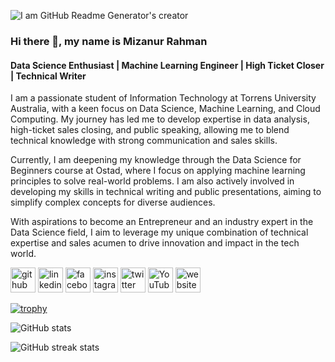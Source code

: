 ![I am GitHub Readme Generator's creator](https://mizanur.io/wp-content/uploads/2024/10/Mizanur-Cover-1.jpg)

### Hi there 👋, my name is Mizanur Rahman
#### Data Science Enthusiast | Machine Learning Engineer | High Ticket Closer | Technical Writer


I am a passionate student of Information Technology at Torrens University Australia, with a keen focus on Data Science, Machine Learning, and Cloud Computing. My journey has led me to develop expertise in data analysis, high-ticket sales closing, and public speaking, allowing me to blend technical knowledge with strong communication and sales skills.

Currently, I am deepening my knowledge through the Data Science for Beginners course at Ostad, where I focus on applying machine learning principles to solve real-world problems. I am also actively involved in developing my skills in technical writing and public presentations, aiming to simplify complex concepts for diverse audiences.

With aspirations to become an Entrepreneur and an industry expert in the Data Science field, I aim to leverage my unique combination of technical expertise and sales acumen to drive innovation and impact in the tech world.
 


[<img src='https://cdn.jsdelivr.net/npm/simple-icons@3.0.1/icons/github.svg' alt='github' height='40'>](https://github.com/mizan-tech)  [<img src='https://cdn.jsdelivr.net/npm/simple-icons@3.0.1/icons/linkedin.svg' alt='linkedin' height='40'>](https://www.linkedin.com/in/https://www.linkedin.com/in/mizanur-rahman-895977253//)  [<img src='https://cdn.jsdelivr.net/npm/simple-icons@3.0.1/icons/facebook.svg' alt='facebook' height='40'>](https://www.facebook.com/https://www.facebook.com/mizan2025)  [<img src='https://cdn.jsdelivr.net/npm/simple-icons@3.0.1/icons/instagram.svg' alt='instagram' height='40'>](https://www.instagram.com/Instagram.com/)  [<img src='https://cdn.jsdelivr.net/npm/simple-icons@3.0.1/icons/twitter.svg' alt='twitter' height='40'>](https://x.com/mizanofficex)  [<img src='https://cdn.jsdelivr.net/npm/simple-icons@3.0.1/icons/youtube.svg' alt='YouTube' height='40'>](https://www.youtube.com/channel/YouTube.com)  [<img src='https://cdn.jsdelivr.net/npm/simple-icons@3.0.1/icons/icloud.svg' alt='website' height='40'>](https://mizanur.io/)  

[![trophy](https://github-profile-trophy.vercel.app/?username=mizan-tech)](https://github.com/ryo-ma/github-profile-trophy)

![GitHub stats](https://github-readme-stats.vercel.app/api?username=mizan-tech&show_icons=true)  

![GitHub streak stats](https://streak-stats.demolab.com/?user=mizan-tech)  

